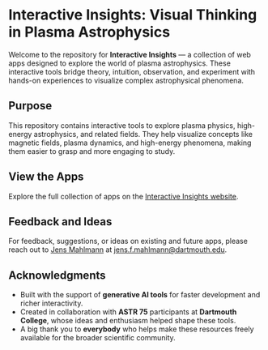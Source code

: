 # Interactive Insights: Visual Thinking in Plasma Astrophysics

Welcome to the repository for **Interactive Insights** — a collection of web apps designed to explore the world of plasma astrophysics. These interactive tools bridge theory, intuition, observation, and experiment with hands-on experiences to visualize complex astrophysical phenomena.

## Purpose  
This repository contains interactive tools to explore plasma physics, high-energy astrophysics, and related fields. They help visualize concepts like magnetic fields, plasma dynamics, and high-energy phenomena, making them easier to grasp and more engaging to study.


## View the Apps  
Explore the full collection of apps on the [Interactive Insights website](https://jmahlmann.github.io/edu_apps.github.io/).

## Feedback and Ideas  
For feedback, suggestions, or ideas on existing and future apps, please reach out to [Jens Mahlmann](https://jensmahlmann.com/) at [jens.f.mahlmann@dartmouth.edu](mailto:jens.f.mahlmann@dartmouth.edu).

## Acknowledgments  
- Built with the support of **generative AI tools** for faster development and richer interactivity.  
- Created in collaboration with **ASTR 75** participants at **Dartmouth College**, whose ideas and enthusiasm helped shape these tools.  
- A big thank you to **everybody** who helps make these resources freely available for the broader scientific community.

